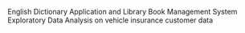 English Dictionary Application and Library Book Management System
Exploratory Data Analysis on vehicle insurance customer data
